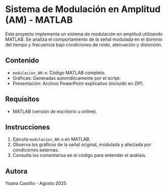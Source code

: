 
# Sistema de Modulación en Amplitud (AM) - MATLAB

Este proyecto implementa un sistema de modulación en amplitud utilizando MATLAB. Se analiza el comportamiento de la señal modulada en el dominio del tiempo y frecuencia bajo condiciones de ruido, atenuación y distorsión.

## Contenido
- `modulacion_AM.m`: Código MATLAB completo.
- Gráficas: Generadas automáticamente por el script.
- Presentación: Archivo PowerPoint explicativo (incluido en ZIP).

## Requisitos
- MATLAB (versión de escritorio u online).

## Instrucciones
1. Ejecuta `modulacion_AM.m` en MATLAB.
2. Observa los gráficos de la señal original, modulada y afectada por condiciones externas.
3. Consulta los comentarios en el código para entender el análisis.

## Autora
Yoana Castillo - Agosto 2025
